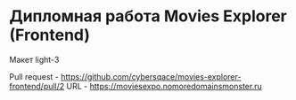 # Дипломная работа Movies Explorer (Frontend)

Макет light-3

Pull request - https://github.com/cybersqace/movies-explorer-frontend/pull/2
URL - https://moviesexpo.nomoredomainsmonster.ru